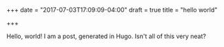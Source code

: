 +++
date = "2017-07-03T17:09:09-04:00"
draft = true
title = "hello world"

+++

Hello, world! I am a post, generated in Hugo. Isn't all of this very neat?